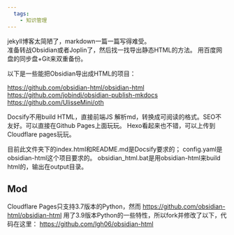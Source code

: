 ```yaml
---
  tags:
    - 知识管理
---
```



jekyll博客太简陋了，markdown一篇一篇写得难受。  
准备转战Obsidian或者Joplin了，然后找一找导出静态HTML的方法。
用百度网盘的同步盘+Git来双重备份。

以下是一些能把Obsidian导出成HTML的项目：  

https://github.com/obsidian-html/obsidian-html  
https://github.com/jobindj/obsidian-publish-mkdocs  
https://github.com/UlisseMini/oth


Docsify不用build HTML，直接前端JS 解析md，转换成可阅读的格式。SEO不友好。可以直接在Github Pages上面玩玩。
Hexo看起来也不错，可以上传到Cloudflare pages玩玩。

目前此文件夹下的index.html和README.md是Docsify要求的；
config.yaml是obsidian-html这个项目要求的。
obsidian_html.bat是用obsidian-html来build html的，输出在output目录。

## Mod
Cloudflare Pages只支持3.7版本的Python，然而 https://github.com/obsidian-html/obsidian-html  用了3.9版本Python的一些特性，所以fork并修改了以下，代码在这里：
https://github.com/lgh06/obsidian-html